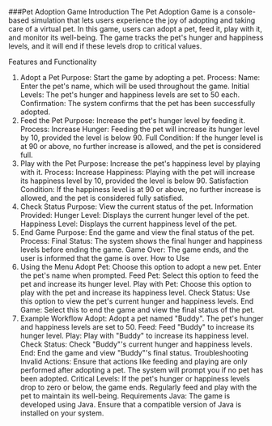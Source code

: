 ###Pet Adoption Game
Introduction
The Pet Adoption Game is a console-based simulation that lets users experience the joy of adopting and taking care of a virtual pet. In this game, users can adopt a pet, feed it, play with it, and monitor its well-being. The game tracks the pet's hunger and happiness levels, and it will end if these levels drop to critical values.

Features and Functionality
1. Adopt a Pet
Purpose: Start the game by adopting a pet.
Process:
Name: Enter the pet's name, which will be used throughout the game.
Initial Levels: The pet's hunger and happiness levels are set to 50 each.
Confirmation: The system confirms that the pet has been successfully adopted.
2. Feed the Pet
Purpose: Increase the pet's hunger level by feeding it.
Process:
Increase Hunger: Feeding the pet will increase its hunger level by 10, provided the level is below 90.
Full Condition: If the hunger level is at 90 or above, no further increase is allowed, and the pet is considered full.
3. Play with the Pet
Purpose: Increase the pet's happiness level by playing with it.
Process:
Increase Happiness: Playing with the pet will increase its happiness level by 10, provided the level is below 90.
Satisfaction Condition: If the happiness level is at 90 or above, no further increase is allowed, and the pet is considered fully satisfied.
4. Check Status
Purpose: View the current status of the pet.
Information Provided:
Hunger Level: Displays the current hunger level of the pet.
Happiness Level: Displays the current happiness level of the pet.
5. End Game
Purpose: End the game and view the final status of the pet.
Process:
Final Status: The system shows the final hunger and happiness levels before ending the game.
Game Over: The game ends, and the user is informed that the game is over.
How to Use
1. Using the Menu
Adopt Pet: Choose this option to adopt a new pet. Enter the pet's name when prompted.
Feed Pet: Select this option to feed the pet and increase its hunger level.
Play with Pet: Choose this option to play with the pet and increase its happiness level.
Check Status: Use this option to view the pet's current hunger and happiness levels.
End Game: Select this to end the game and view the final status of the pet.
2. Example Workflow
Adopt: Adopt a pet named "Buddy". The pet's hunger and happiness levels are set to 50.
Feed: Feed "Buddy" to increase its hunger level.
Play: Play with "Buddy" to increase its happiness level.
Check Status: Check "Buddy"'s current hunger and happiness levels.
End: End the game and view "Buddy"'s final status.
Troubleshooting
Invalid Actions: Ensure that actions like feeding and playing are only performed after adopting a pet. The system will prompt you if no pet has been adopted.
Critical Levels: If the pet's hunger or happiness levels drop to zero or below, the game ends. Regularly feed and play with the pet to maintain its well-being.
Requirements
Java: The game is developed using Java. Ensure that a compatible version of Java is installed on your system.
